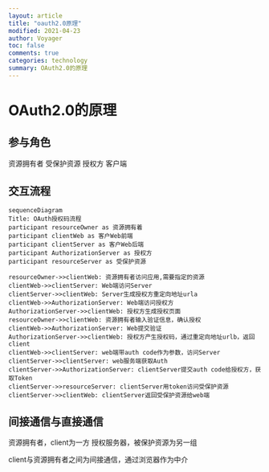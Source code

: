 ```yaml
---
layout: article
title: "oauth2.0原理"
modified: 2021-04-23
author: Voyager
toc: false
comments: true
categories: technology
summary: OAuth2.0的原理
---
```


# OAuth2.0的原理
## 参与角色
资源拥有者
受保护资源
授权方
客户端

## 交互流程


```mermaid
sequenceDiagram
Title: OAuth授权码流程
participant resourceOwner as 资源拥有着
participant clientWeb as 客户Web前端
participant clientServer as 客户Web后端
participant AuthorizationServer as 授权方
participant resourceServer as 受保护资源

resourceOwner->>clientWeb: 资源拥有者访问应用,需要指定的资源
clientWeb->>clientServer: Web端访问Server
clientServer->>clientWeb: Server生成授权方重定向地址urla
clientWeb->>AuthorizationServer: Web端访问授权方
AuthorizationServer->>clientWeb: 授权方生成授权页面
resourceOwner->>clientWeb: 资源拥有者输入验证信息，确认授权
clientWeb->>AuthorizationServer: Web提交验证
AuthorizationServer->>clientWeb: 授权方产生授权码，通过重定向地址urlb，返回client
clientWeb->>clientServer: web端带auth code作为参数，访问Server
clientServer->>clientServer: web服务端获取Auth 
clientServer->>AuthorizationServer: clientServer提交auth code给授权方，获取Token
clientServer->>resourceServer: clientServer用token访问受保护资源
clientServer->>clientWeb: clientServer返回受保护资源给web端
```

## 间接通信与直接通信
资源拥有者，client为一方
授权服务器，被保护资源为另一组

client与资源拥有者之间为间接通信，通过浏览器作为中介






```















